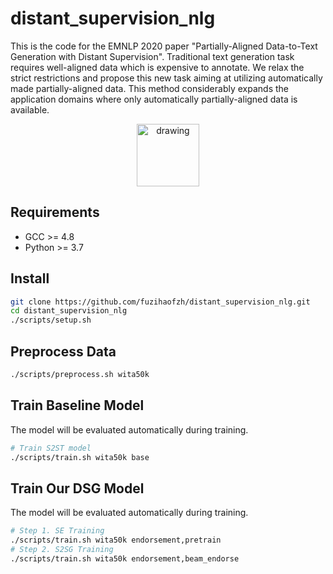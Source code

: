 # distant_supervision_nlg
This is the code for the EMNLP 2020 paper "Partially-Aligned Data-to-Text Generation with Distant Supervision". Traditional text generation task requires well-aligned data which is expensive to annotate. We relax the strict restrictions and propose this new task aiming at utilizing automatically made partially-aligned data. This method considerably expands the application domains where only automatically partially-aligned data is available.

<center>
<img src="https://user-images.githubusercontent.com/1419566/94226467-40420800-ff2a-11ea-9fa7-70141d3efe82.png" alt="drawing" style="width:100px;"/>
</center>



## Requirements
- GCC >= 4.8
- Python >= 3.7

## Install 
```bash
git clone https://github.com/fuzihaofzh/distant_supervision_nlg.git
cd distant_supervision_nlg
./scripts/setup.sh
```

## Preprocess Data
```bash
./scripts/preprocess.sh wita50k
```

## Train Baseline Model
The model will be evaluated automatically during training.
```bash
# Train S2ST model
./scripts/train.sh wita50k base
```

## Train Our DSG Model
The model will be evaluated automatically during training.
```bash
# Step 1. SE Training
./scripts/train.sh wita50k endorsement,pretrain
# Step 2. S2SG Training
./scripts/train.sh wita50k endorsement,beam_endorse
```

